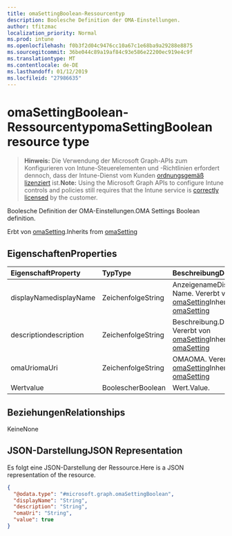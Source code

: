 ```yaml
---
title: omaSettingBoolean-Ressourcentyp
description: Boolesche Definition der OMA-Einstellungen.
author: tfitzmac
localization_priority: Normal
ms.prod: intune
ms.openlocfilehash: f0b3f2d04c9476cc10a67c1e68ba9a29288e8875
ms.sourcegitcommit: 36be044c89a19af84c93e586e22200ec919e4c9f
ms.translationtype: MT
ms.contentlocale: de-DE
ms.lasthandoff: 01/12/2019
ms.locfileid: "27986635"
---
```

# <a name="omasettingboolean-resource-type"></a><span data-ttu-id="223ad-103">omaSettingBoolean-Ressourcentyp</span><span class="sxs-lookup"><span data-stu-id="223ad-103">omaSettingBoolean resource type</span></span>

> <span data-ttu-id="223ad-104">**Hinweis:** Die Verwendung der Microsoft Graph-APIs zum Konfigurieren von Intune-Steuerelementen und -Richtlinien erfordert dennoch, dass der Intune-Dienst vom Kunden [ordnungsgemäß lizenziert](https://go.microsoft.com/fwlink/?linkid=839381) ist.</span><span class="sxs-lookup"><span data-stu-id="223ad-104">**Note:** Using the Microsoft Graph APIs to configure Intune controls and policies still requires that the Intune service is [correctly licensed](https://go.microsoft.com/fwlink/?linkid=839381) by the customer.</span></span>

<span data-ttu-id="223ad-105">Boolesche Definition der OMA-Einstellungen.</span><span class="sxs-lookup"><span data-stu-id="223ad-105">OMA Settings Boolean definition.</span></span>

<span data-ttu-id="223ad-106">Erbt von [omaSetting](../resources/intune-deviceconfig-omasetting.md).</span><span class="sxs-lookup"><span data-stu-id="223ad-106">Inherits from [omaSetting](../resources/intune-deviceconfig-omasetting.md)</span></span>

## <a name="properties"></a><span data-ttu-id="223ad-107">Eigenschaften</span><span class="sxs-lookup"><span data-stu-id="223ad-107">Properties</span></span>
|<span data-ttu-id="223ad-108">Eigenschaft</span><span class="sxs-lookup"><span data-stu-id="223ad-108">Property</span></span>|<span data-ttu-id="223ad-109">Typ</span><span class="sxs-lookup"><span data-stu-id="223ad-109">Type</span></span>|<span data-ttu-id="223ad-110">Beschreibung</span><span class="sxs-lookup"><span data-stu-id="223ad-110">Description</span></span>|
|:---|:---|:---|
|<span data-ttu-id="223ad-111">displayName</span><span class="sxs-lookup"><span data-stu-id="223ad-111">displayName</span></span>|<span data-ttu-id="223ad-112">Zeichenfolge</span><span class="sxs-lookup"><span data-stu-id="223ad-112">String</span></span>|<span data-ttu-id="223ad-113">Anzeigename</span><span class="sxs-lookup"><span data-stu-id="223ad-113">Display Name.</span></span> <span data-ttu-id="223ad-114">Vererbt von [omaSetting](../resources/intune-deviceconfig-omasetting.md)</span><span class="sxs-lookup"><span data-stu-id="223ad-114">Inherited from [omaSetting](../resources/intune-deviceconfig-omasetting.md)</span></span>|
|<span data-ttu-id="223ad-115">description</span><span class="sxs-lookup"><span data-stu-id="223ad-115">description</span></span>|<span data-ttu-id="223ad-116">Zeichenfolge</span><span class="sxs-lookup"><span data-stu-id="223ad-116">String</span></span>|<span data-ttu-id="223ad-117">Beschreibung.</span><span class="sxs-lookup"><span data-stu-id="223ad-117">Description.</span></span> <span data-ttu-id="223ad-118">Vererbt von [omaSetting](../resources/intune-deviceconfig-omasetting.md)</span><span class="sxs-lookup"><span data-stu-id="223ad-118">Inherited from [omaSetting](../resources/intune-deviceconfig-omasetting.md)</span></span>|
|<span data-ttu-id="223ad-119">omaUri</span><span class="sxs-lookup"><span data-stu-id="223ad-119">omaUri</span></span>|<span data-ttu-id="223ad-120">Zeichenfolge</span><span class="sxs-lookup"><span data-stu-id="223ad-120">String</span></span>|<span data-ttu-id="223ad-121">OMA</span><span class="sxs-lookup"><span data-stu-id="223ad-121">OMA.</span></span> <span data-ttu-id="223ad-122">Vererbt von [omaSetting](../resources/intune-deviceconfig-omasetting.md)</span><span class="sxs-lookup"><span data-stu-id="223ad-122">Inherited from [omaSetting](../resources/intune-deviceconfig-omasetting.md)</span></span>|
|<span data-ttu-id="223ad-123">Wert</span><span class="sxs-lookup"><span data-stu-id="223ad-123">value</span></span>|<span data-ttu-id="223ad-124">Boolescher</span><span class="sxs-lookup"><span data-stu-id="223ad-124">Boolean</span></span>|<span data-ttu-id="223ad-125">Wert.</span><span class="sxs-lookup"><span data-stu-id="223ad-125">Value.</span></span>|

## <a name="relationships"></a><span data-ttu-id="223ad-126">Beziehungen</span><span class="sxs-lookup"><span data-stu-id="223ad-126">Relationships</span></span>
<span data-ttu-id="223ad-127">Keine</span><span class="sxs-lookup"><span data-stu-id="223ad-127">None</span></span>
## <a name="json-representation"></a><span data-ttu-id="223ad-128">JSON-Darstellung</span><span class="sxs-lookup"><span data-stu-id="223ad-128">JSON Representation</span></span>
<span data-ttu-id="223ad-129">Es folgt eine JSON-Darstellung der Ressource.</span><span class="sxs-lookup"><span data-stu-id="223ad-129">Here is a JSON representation of the resource.</span></span>
<!-- {
  "blockType": "resource",
  "@odata.type": "microsoft.graph.omaSettingBoolean"
}
-->
``` json
{
  "@odata.type": "#microsoft.graph.omaSettingBoolean",
  "displayName": "String",
  "description": "String",
  "omaUri": "String",
  "value": true
}
```



